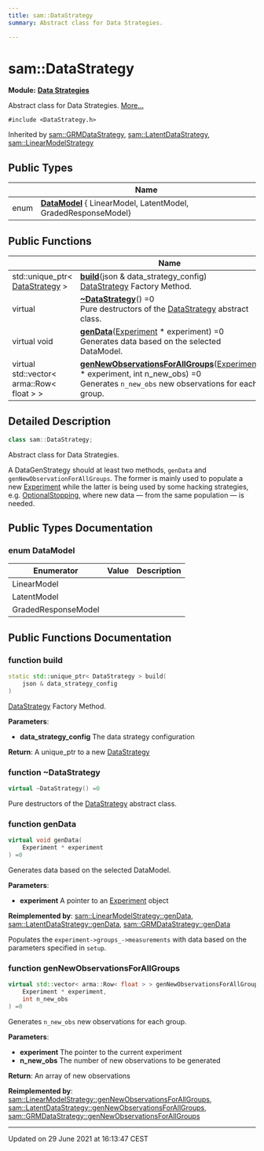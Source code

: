 ```yaml
---
title: sam::DataStrategy
summary: Abstract class for Data Strategies. 

---
```


# sam::DataStrategy

**Module:** **[Data Strategies](/doxygen/Modules/group___data_strategies/)**



Abstract class for Data Strategies.  [More...](#detailed-description)


`#include <DataStrategy.h>`

Inherited by [sam::GRMDataStrategy](/doxygen/Classes/classsam_1_1_g_r_m_data_strategy/), [sam::LatentDataStrategy](/doxygen/Classes/classsam_1_1_latent_data_strategy/), [sam::LinearModelStrategy](/doxygen/Classes/classsam_1_1_linear_model_strategy/)

## Public Types

|                | Name           |
| -------------- | -------------- |
| enum| **[DataModel](/doxygen/Classes/classsam_1_1_data_strategy/#enum-datamodel)** { LinearModel, LatentModel, GradedResponseModel} |

## Public Functions

|                | Name           |
| -------------- | -------------- |
| std::unique_ptr< [DataStrategy](/doxygen/Classes/classsam_1_1_data_strategy/) > | **[build](/doxygen/Classes/classsam_1_1_data_strategy/#function-build)**(json & data_strategy_config)<br>[DataStrategy](/doxygen/Classes/classsam_1_1_data_strategy/) Factory Method.  |
| virtual | **[~DataStrategy](/doxygen/Classes/classsam_1_1_data_strategy/#function-~datastrategy)**() =0<br>Pure destructors of the [DataStrategy](/doxygen/Classes/classsam_1_1_data_strategy/) abstract class.  |
| virtual void | **[genData](/doxygen/Classes/classsam_1_1_data_strategy/#function-gendata)**([Experiment](/doxygen/Classes/classsam_1_1_experiment/) * experiment) =0<br>Generates data based on the selected DataModel.  |
| virtual std::vector< arma::Row< float > > | **[genNewObservationsForAllGroups](/doxygen/Classes/classsam_1_1_data_strategy/#function-gennewobservationsforallgroups)**([Experiment](/doxygen/Classes/classsam_1_1_experiment/) * experiment, int n_new_obs) =0<br>Generates `n_new_obs` new observations for each group.  |

## Detailed Description

```cpp
class sam::DataStrategy;
```

Abstract class for Data Strategies. 

A DataGenStrategy should at least two methods, `genData` and `genNewObservationForAllGroups`. The former is mainly used to populate a new [Experiment](/doxygen/Classes/classsam_1_1_experiment/) while the latter is being used by some hacking strategies, e.g. [OptionalStopping](/doxygen/Classes/classsam_1_1_optional_stopping/), where new data — from the same population — is needed. 

## Public Types Documentation

### enum DataModel

| Enumerator | Value | Description |
| ---------- | ----- | ----------- |
| LinearModel | |   |
| LatentModel | |   |
| GradedResponseModel | |   |




## Public Functions Documentation

### function build

```cpp
static std::unique_ptr< DataStrategy > build(
    json & data_strategy_config
)
```

[DataStrategy](/doxygen/Classes/classsam_1_1_data_strategy/) Factory Method. 

**Parameters**: 

  * **data_strategy_config** The data strategy configuration


**Return**: A unique_ptr to a new [DataStrategy](/doxygen/Classes/classsam_1_1_data_strategy/)

### function ~DataStrategy

```cpp
virtual ~DataStrategy() =0
```

Pure destructors of the [DataStrategy](/doxygen/Classes/classsam_1_1_data_strategy/) abstract class. 

### function genData

```cpp
virtual void genData(
    Experiment * experiment
) =0
```

Generates data based on the selected DataModel. 

**Parameters**: 

  * **experiment** A pointer to an [Experiment](/doxygen/Classes/classsam_1_1_experiment/) object 


**Reimplemented by**: [sam::LinearModelStrategy::genData](/doxygen/Classes/classsam_1_1_linear_model_strategy/#function-gendata), [sam::LatentDataStrategy::genData](/doxygen/Classes/classsam_1_1_latent_data_strategy/#function-gendata), [sam::GRMDataStrategy::genData](/doxygen/Classes/classsam_1_1_g_r_m_data_strategy/#function-gendata)


Populates the `experiment->groups_->measurements` with data based on the parameters specified in `setup`.


### function genNewObservationsForAllGroups

```cpp
virtual std::vector< arma::Row< float > > genNewObservationsForAllGroups(
    Experiment * experiment,
    int n_new_obs
) =0
```

Generates `n_new_obs` new observations for each group. 

**Parameters**: 

  * **experiment** The pointer to the current experiment 
  * **n_new_obs** The number of new observations to be generated


**Return**: An array of new observations 

**Reimplemented by**: [sam::LinearModelStrategy::genNewObservationsForAllGroups](/doxygen/Classes/classsam_1_1_linear_model_strategy/#function-gennewobservationsforallgroups), [sam::LatentDataStrategy::genNewObservationsForAllGroups](/doxygen/Classes/classsam_1_1_latent_data_strategy/#function-gennewobservationsforallgroups), [sam::GRMDataStrategy::genNewObservationsForAllGroups](/doxygen/Classes/classsam_1_1_g_r_m_data_strategy/#function-gennewobservationsforallgroups)


-------------------------------

Updated on 29 June 2021 at 16:13:47 CEST